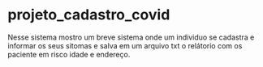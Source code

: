 # projeto_cadastro_covid
Nesse sistema mostro um breve sistema onde um individuo se cadastra e informar os seus sitomas 
e salva em um arquivo txt o relátorio com os paciente em risco idade e endereço.
